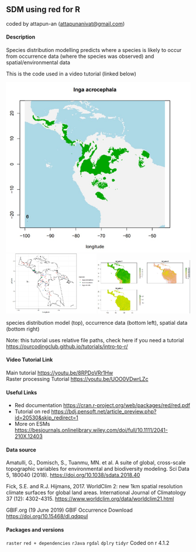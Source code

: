 ## SDM using red for R
coded by attapun-an (attapunanivat@gmail.com)

#### Description
Species distribution modelling predicts where a species is likely to occur from occurrence data (where the species was observed) and spatial/environmental data

This is the code used in a video tutorial (linked below)

![species distribution model](/images/SDM.jpg)
<img src="/images/occurrence.jpg" alt="occurrence data" width="49%"/>
<img src="/images/env.jpg" alt="spatial data" width="50%"/>

species distribution model (top), occurrence data (bottom left), spatial data (bottom right)

Note: this tutorial uses relative file paths, check here if you need a tutorial https://ourcodingclub.github.io/tutorials/intro-to-r/

#### Video Tutorial Link
Main tutorial https://youtu.be/8RPDoVRr1Hw  
Raster processing Tutorial https://youtu.be/UOO0VDwrLZc

#### Useful Links
- Red documentation https://cran.r-project.org/web/packages/red/red.pdf
- Tutorial on red https://bdj.pensoft.net/article_preview.php?id=20530&skip_redirect=1
- More on ESMs https://besjournals.onlinelibrary.wiley.com/doi/full/10.1111/2041-210X.12403

#### Data source
Amatulli, G., Domisch, S., Tuanmu, MN. et al. A suite of global, cross-scale topographic variables for environmental and biodiversity modeling. Sci Data 5, 180040 (2018). https://doi.org/10.1038/sdata.2018.40

Fick, S.E. and R.J. Hijmans, 2017. WorldClim 2: new 1km spatial resolution climate surfaces for global land areas. International Journal of Climatology 37 (12): 4302-4315. https://www.worldclim.org/data/worldclim21.html

GBIF.org (19 June 2019) GBIF Occurrence Download  https://doi.org/10.15468/dl.qdqpul


#### Packages and versions
`raster` `red + dependencies` `rJava` `rgdal` `dplry` `tidyr`
Coded on r 4.1.2
